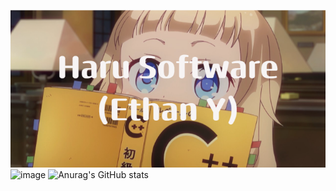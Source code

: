 <img src="Haru_Software(Ethan_Y).png">![image](https://github.com/harucyber/harucyber/assets/127797972/a7a837f9-10ca-461e-a675-ef05e4dd5abf)
![Anurag's GitHub stats](https://github-readme-stats.vercel.app/api?username=harucyber&show_icons=true&theme=transparent)

